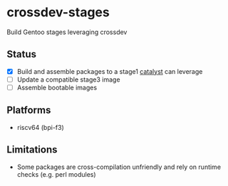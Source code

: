 # crossdev-stages
Build Gentoo stages leveraging crossdev

## Status

- [x] Build and assemble packages to a stage1 [catalyst](https://wiki.gentoo.org/wiki/Catalyst) can leverage
- [ ] Update a compatible stage3 image
- [ ] Assemble bootable images

## Platforms
- riscv64 (bpi-f3)

## Limitations

- Some packages are cross-compilation unfriendly and rely on runtime checks (e.g. perl modules)
